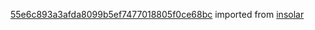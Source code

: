 [55e6c893a3afda8099b5ef7477018805f0ce68bc](https://github.com/insolar/insolar/commit/55e6c893a3afda8099b5ef7477018805f0ce68bc) imported from [insolar](https://github.com/insolar/insolar)
